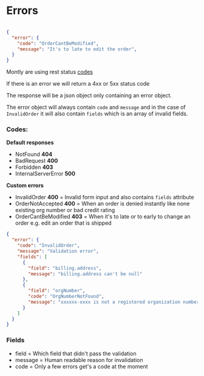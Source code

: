 # Errors
```json

{
  "error": {
    "code": "OrderCantBeModified",
    "message": "It's to late to edit the order",
  }
}
```

Montly are using rest status [codes](http://www.restapitutorial.com/httpstatuscodes.html)

If there is an error we will return a 4xx or 5xx status code

The response will be a json object only containing an error object.

The error object will always contain `code` and `message` and in the case of
`InvalidOrder` it will also contain `fields` which is an array of invalid fields.

### Codes:
**Default responses**

* NotFound **404**
* BadRequest **400**
* Forbidden **403**
* InternalServerError **500**

**Custom errors**

* InvalidOrder **400** = Invalid form input and also contains `fields` attribute
* OrderNotAccepted **400** = When an order is denied instantly like none existing org number or bad credit rating
* OrderCantBeModified **403** = When it's to late or to early to change an order e.g. edit an order that is shipped

```json
{
  "error": {
    "code": "InvalidOrder",
    "message": "Validation error",
    "fields": [
      {
        "field": "billing.address",
        "message": "billing.address can't be null"
      },
      {
        "field": "orgNumber",
        "code": "OrgNumberNotFound",
        "message": "xxxxxx-xxxx is not a registered organization number"
      }
    ]
  }
}
```

### Fields
* field = Which field that didn't pass the validation
* message = Human readable reason for invalidation
* code = Only a few errors get's a code at the moment
